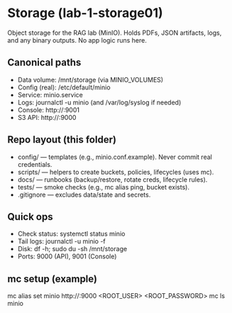# Storage (lab-1-storage01)

Object storage for the RAG lab (MinIO). Holds PDFs, JSON artifacts, logs, and any binary outputs. No app logic runs here.

## Canonical paths
- Data volume: /mnt/storage (via MINIO_VOLUMES)
- Config (real): /etc/default/minio
- Service: minio.service
- Logs: journalctl -u minio (and /var/log/syslog if needed)
- Console: http://<storage-ip>:9001
- S3 API: http://<storage-ip>:9000

## Repo layout (this folder)
- config/ — templates (e.g., minio.conf.example). Never commit real credentials.
- scripts/ — helpers to create buckets, policies, lifecycles (uses mc).
- docs/ — runbooks (backup/restore, rotate creds, lifecycle rules).
- tests/ — smoke checks (e.g., mc alias ping, bucket exists).
- .gitignore — excludes data/state and secrets.

## Quick ops
- Check status: systemctl status minio
- Tail logs: journalctl -u minio -f
- Disk: df -h; sudo du -sh /mnt/storage
- Ports: 9000 (API), 9001 (Console)

## mc setup (example)
mc alias set minio http://<storage-ip>:9000 <ROOT_USER> <ROOT_PASSWORD>
mc ls minio

